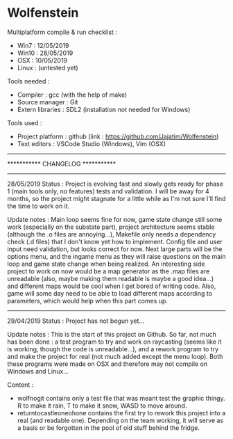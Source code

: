 # Wolfenstein

Multiplatform compile & run checklist :
- Win7      : 12/05/2019
- Win10     : 28/05/2019
- OSX       : 10/05/2019
- Linux     : (untested yet)

Tools needed :
- Compiler : gcc (with the help of make)
- Source manager : Git
- Extern libraries : SDL2 (installation not needed for Windows)

Tools used :
- Project platform : github (link : https://github.com/Jajatim/Wolfenstein)
- Text editors : VSCode Studio (Windows), Vim (OSX)


*********************************
*********** CHANGELOG ***********
*********************************

28/05/2019
Status :
Project is evolving fast and slowly gets ready for phase 1 (main tools only, no features) tests and validation.
I will be away for 4 months, so the project might stagnate for a little while as I'm not sure I'll find the time to work on it.

Update notes :
Main loop seems fine for now, game state change still some work (especially on the substate part), project architecture seems stable (although the .o files are annoying...), Makefile only needs a dependency check (.d files) that I don't know yet how to implement.
Config file and user input need validation, but looks correct for now.
Next large parts will be the options menu, and the ingame menu as they will raise questions on the main loop and game state change when being realized.
An interesting side project to work on now would be a map generator as the .map files are unreadable (also, maybe making them readable is maybe a good idea...) and different maps would be cool when I get bored of writing code. Also, game will some day need to be able to load different maps according to parameters, which would help when this part comes up.

*********************************

29/04/2019
Status :
Project has not begun yet...

Update notes :
This is the start of this project on Github. So far, not much has been done : a test program to try and work on raycasting (seems like it is working, though the code is unreadable...), and a rework program to try and make the project for real (not much added except the menu loop).
Both these programs were made on OSX and therefore may not compile on Windows and Linux...

Content :
- wolfnogit contains only a test file that was meant test the graphic thingy. R to make it rain, T to make it snow, WASD to move around.
- returntocastleoneohone contains the first try to rework this project into a real (and readable one). Depending on the team working, it will serve as a basis or be forgotten in the pool of old stuff behind the fridge.
